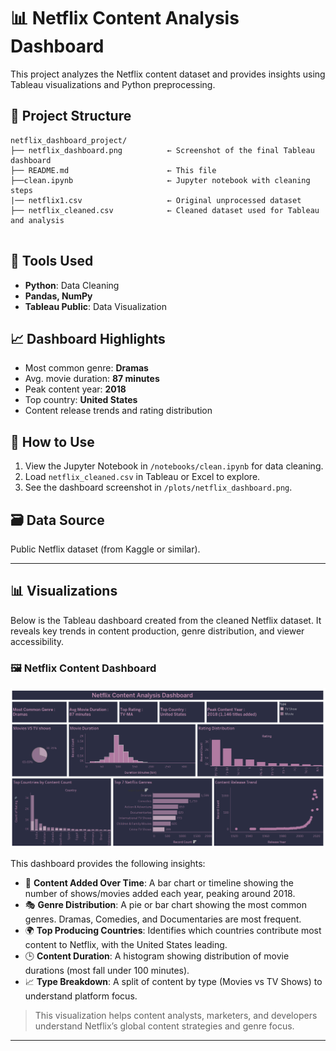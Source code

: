 
# 📊 Netflix Content Analysis Dashboard

This project analyzes the Netflix content dataset and provides insights using Tableau visualizations and Python preprocessing.

## 📁 Project Structure

```
netflix_dashboard_project/
├── netflix_dashboard.png          ← Screenshot of the final Tableau dashboard
├── README.md                      ← This file
├──clean.ipynb                     ← Jupyter notebook with cleaning steps
|── netflix1.csv                   ← Original unprocessed dataset   
├── netflix_cleaned.csv            ← Cleaned dataset used for Tableau and analysis            
    
```

## 🔧 Tools Used

- **Python**: Data Cleaning
- **Pandas, NumPy**
- **Tableau Public**: Data Visualization

## 📈 Dashboard Highlights

- Most common genre: **Dramas**
- Avg. movie duration: **87 minutes**
- Peak content year: **2018**
- Top country: **United States**
- Content release trends and rating distribution

## 📌 How to Use

1. View the Jupyter Notebook in `/notebooks/clean.ipynb` for data cleaning.
2. Load `netflix_cleaned.csv` in Tableau or Excel to explore.
3. See the dashboard screenshot in `/plots/netflix_dashboard.png`.

## 🗃️ Data Source

Public Netflix dataset (from Kaggle or similar).

---
## 📊 Visualizations

Below is the Tableau dashboard created from the cleaned Netflix dataset. It reveals key trends in content production, genre distribution, and viewer accessibility.

### 🖼️ Netflix Content Dashboard

<img src="Netflix_dashboard.png" alt="Netflix Dashboard" width="700"/>

This dashboard provides the following insights:

- 📅 **Content Added Over Time**: A bar chart or timeline showing the number of shows/movies added each year, peaking around 2018.
- 🎭 **Genre Distribution**: A pie or bar chart showing the most common genres. Dramas, Comedies, and Documentaries are most frequent.
- 🌍 **Top Producing Countries**: Identifies which countries contribute most content to Netflix, with the United States leading.
- 🕒 **Content Duration**: A histogram showing distribution of movie durations (most fall under 100 minutes).
- 📈 **Type Breakdown**: A split of content by type (Movies vs TV Shows) to understand platform focus.

> This visualization helps content analysts, marketers, and developers understand Netflix’s global content strategies and genre focus.

---
